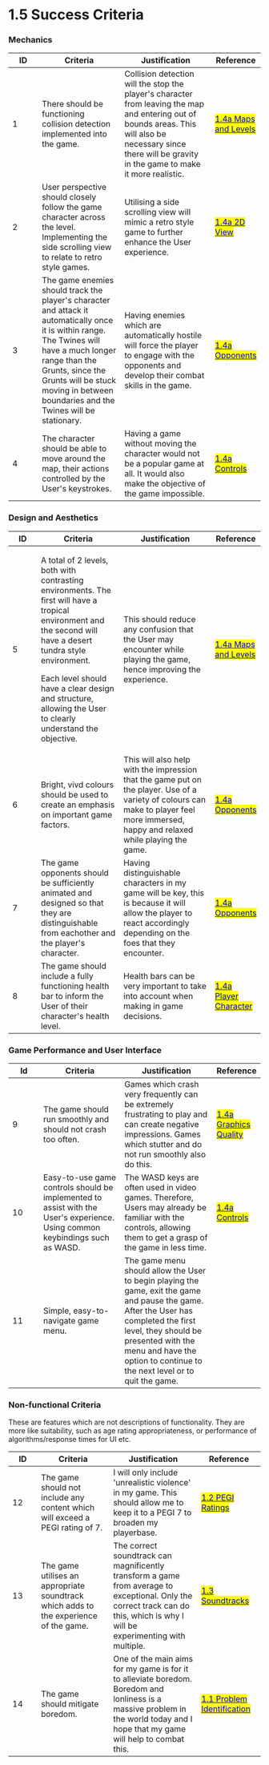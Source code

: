 # 1.5 Success Criteria

### Mechanics

<table><thead><tr><th width="92">ID</th><th width="234">Criteria</th><th width="283">Justification</th><th>Reference</th></tr></thead><tbody><tr><td>1</td><td>There should be functioning collision detection implemented into the game.</td><td>Collision detection will the stop the player's character from leaving the map and entering out of bounds areas. This will also be necessary since there will be gravity in the game to make it more realistic.</td><td><a href="1.4a-features-of-the-proposed-solution.md#maps-and-levels"><mark style="color:blue;">1.4a Maps and Levels</mark></a></td></tr><tr><td>2</td><td>User perspective should closely follow the game character across the level. Implementing the side scrolling view to relate to retro style games.</td><td>Utilising a side scrolling view will mimic a retro style game to further enhance the User experience.</td><td><a href="1.4a-features-of-the-proposed-solution.md#2d-view."><mark style="color:blue;">1.4a 2D V</mark></a><a href="1.4a-features-of-the-proposed-solution.md#2d-view"><mark style="color:blue;">iew</mark></a></td></tr><tr><td>3</td><td>The game enemies should track the player's character and attack it automatically once it is within range. The Twines will have a much longer range than the Grunts, since the Grunts will be stuck moving in between boundaries and the Twines will be stationary.</td><td>Having enemies which are automatically hostile will force the player to engage with the opponents and develop their combat skills in the game.</td><td><a href="1.4a-features-of-the-proposed-solution.md#opponents"><mark style="color:blue;">1.4a Opponents</mark></a></td></tr><tr><td>4</td><td>The character should be able to move around the map, their actions controlled by the User's keystrokes.</td><td>Having a game without moving the character would not be a popular game at all. It would also make the objective of the game impossible.</td><td><a href="1.4a-features-of-the-proposed-solution.md#controls"><mark style="color:blue;">1.4a Controls</mark></a></td></tr></tbody></table>

### Design and Aesthetics

<table><thead><tr><th width="97">ID</th><th width="229">Criteria</th><th width="286">Justification</th><th>Reference</th></tr></thead><tbody><tr><td>5</td><td><p>A total of 2 levels, both with contrasting environments. The first will have a tropical environment and the second will have a desert tundra style environment.</p><p></p><p>Each level should have a clear design and structure, allowing the User to clearly understand the objective.</p></td><td>This should reduce any confusion that the User may encounter while playing the game, hence improving the experience.</td><td><a href="1.4a-features-of-the-proposed-solution.md#maps-and-levels"><mark style="color:blue;">1.4a Maps and Levels</mark></a></td></tr><tr><td>6</td><td>Bright, vivd colours should be used to create an emphasis on important game factors. </td><td>This will also help with the impression that the game put on the player. Use of a variety of colours can make to player feel more immersed, happy and relaxed while playing the game.</td><td><a href="1.4a-features-of-the-proposed-solution.md#opponents"><mark style="color:blue;">1.4a Opponents</mark></a></td></tr><tr><td>7</td><td>The game opponents should be sufficiently animated and designed so that they are distinguishable from eachother and the player's character.</td><td>Having distinguishable characters in my game will be key, this is because it will allow the player to react accordingly depending on the foes that they encounter.</td><td><a href="1.4a-features-of-the-proposed-solution.md#opponents"><mark style="color:blue;">1.4a Opponents</mark></a></td></tr><tr><td>8</td><td>The game should include a fully functioning health bar to inform the User of their character's health level.</td><td>Health bars can be very important to take into account when making in game decisions.</td><td><a href="1.4a-features-of-the-proposed-solution.md#player-character"><mark style="color:blue;">1.4a Player Character</mark></a></td></tr></tbody></table>

### Game Performance and User Interface

<table><thead><tr><th width="90">Id</th><th width="231">Criteria</th><th width="291">Justification</th><th>Reference</th></tr></thead><tbody><tr><td>9</td><td>The game should run smoothly and should not crash too often.</td><td>Games which crash very frequently can be extremely frustrating to play and can create negative impressions. Games which stutter and do not run smoothly also do this.</td><td><a href="1.4a-features-of-the-proposed-solution.md#graphics-quality"><mark style="color:blue;">1.4a Graphics Quality</mark></a></td></tr><tr><td>10</td><td>Easy-to-use game controls should be implemented to assist with the User's experience. Using common keybindings such as WASD.</td><td>The WASD keys are often used in video games. Therefore, Users may already be familiar with the controls, allowing them to get a grasp of the game in less time.</td><td><a href="1.4a-features-of-the-proposed-solution.md#controls."><mark style="color:blue;">1.4</mark></a><a href="1.4a-features-of-the-proposed-solution.md#controls"><mark style="color:blue;">a Controls</mark></a></td></tr><tr><td>11</td><td>Simple, easy-to-navigate game menu.</td><td>The game menu should allow the User to begin playing the game, exit the game and pause the game. After the User has completed the first level, they should be presented with the menu and have the option to continue to the next level or to quit the game.</td><td></td></tr></tbody></table>

### Non-functional Criteria

These are features which are not descriptions of functionality. They are more like suitability, such as age rating appropriateness, or performance of algorithms/response times for UI etc.

<table><thead><tr><th width="92">ID</th><th width="229">Criteria</th><th width="288">Justification</th><th width="141">Reference</th></tr></thead><tbody><tr><td>12</td><td>The game should not include any content which will exceed a PEGI rating of 7.</td><td>I will only include 'unrealistic violence' in my game. This should allow me to keep it to a PEGI 7 to broaden my playerbase.</td><td><a href="1.2-stakeholders.md#pegi-ratings"><mark style="color:blue;">1.2 PEGI Ratings</mark></a></td></tr><tr><td>13</td><td>The game utilises an appropriate soundtrack which adds to the experience of the game.</td><td>The correct soundtrack can magnificently transform a game from average to exceptional. Only the correct track can do this, which is why I will be experimenting with multiple.</td><td><a href="1.3-research-the-problem.md#celeste"><mark style="color:blue;">1.3 Soundtracks</mark></a></td></tr><tr><td>14</td><td>The game should mitigate boredom.</td><td>One of the main aims for my game is for it to alleviate boredom. Boredom and lonliness is a massive problem in the world today and I hope that my game will help to combat this.</td><td><a href="1.1-problem-identification.md"><mark style="color:blue;">1.1 Problem Identification</mark></a></td></tr></tbody></table>

